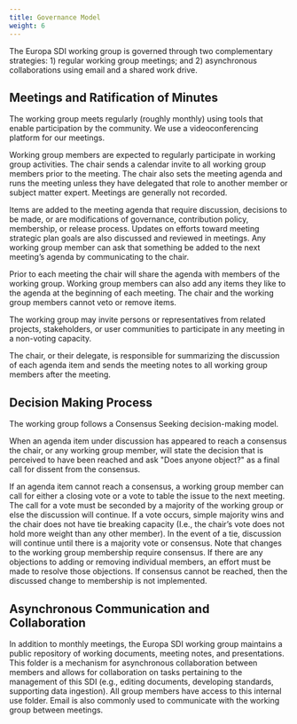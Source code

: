 ```yaml
---
title: Governance Model
weight: 6
---
```


The Europa SDI working group is governed through two complementary strategies: 1) regular working group meetings; and 2) asynchronous collaborations using email and a shared work drive. 

## Meetings and Ratification of Minutes
The working group meets regularly (roughly monthly) using tools that enable participation by the community. We use a videoconferencing platform for our meetings.

Working group members are expected to regularly participate in working group activities. The chair sends a calendar invite to all working group members prior to the meeting. The chair also sets the meeting agenda and runs the meeting unless they have delegated that role to another member or subject matter expert. Meetings are generally not recorded.

Items are added to the meeting agenda that require discussion, decisions to be made, or are modifications of governance, contribution policy, membership, or release process. Updates on efforts toward meeting strategic plan goals are also discussed and reviewed in meetings. Any working group member can ask that something be added to the next meeting’s agenda by communicating to the chair. 

Prior to each meeting the chair will share the agenda with members of the working group. Working group members can also add any items they like to the agenda at the beginning of each meeting. The chair and the working group members cannot veto or remove items.

The working group may invite persons or representatives from related projects, stakeholders, or user communities to participate in any meeting in a non-voting capacity. 

The chair, or their delegate, is responsible for summarizing the discussion of each agenda item and sends the meeting notes to all working group members after the meeting.

## Decision Making Process
The working group follows a Consensus Seeking decision-making model.

When an agenda item under discussion has appeared to reach a consensus the chair, or any working group member, will state the decision that is perceived to have been reached and ask "Does anyone object?" as a final call for dissent from the consensus. 

If an agenda item cannot reach a consensus, a working group member can call for either a closing vote or a vote to table the issue to the next meeting. The call for a vote must be seconded by a majority of the working group or else the discussion will continue.  If a vote occurs, simple majority wins and the chair does not have tie breaking capacity (I.e., the chair’s vote does not hold more weight than any other member). In the event of a tie, discussion will continue until there is a majority vote or consensus. 
Note that changes to the working group membership require consensus. If there are any objections to adding or removing individual members, an effort must be made to resolve those objections. If consensus cannot be reached, then the discussed change to membership is not implemented.

## Asynchronous Communication and Collaboration
In addition to monthly meetings, the Europa SDI working group maintains a public repository of working documents, meeting notes, and presentations. This folder is a mechanism for asynchronous collaboration between members and allows for collaboration on tasks pertaining to the management of this SDI (e.g., editing documents, developing standards, supporting data ingestion). All group members have access to this internal use folder.  Email is also commonly used to communicate with the working group between meetings.